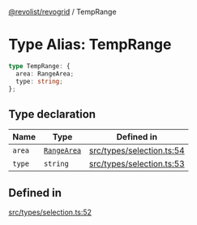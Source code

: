 [@revolist/revogrid](README.md) / TempRange

# Type Alias: TempRange

```ts
type TempRange: {
  area: RangeArea;
  type: string;
};
```

## Type declaration

| Name | Type | Defined in |
| ------ | ------ | ------ |
| `area` | [`RangeArea`](TypeAlias.RangeArea.md) | [src/types/selection.ts:54](https://github.com/revolist/revogrid/blob/477507f867ff98f395e0119897545945e222b246/src/types/selection.ts#L54) |
| `type` | `string` | [src/types/selection.ts:53](https://github.com/revolist/revogrid/blob/477507f867ff98f395e0119897545945e222b246/src/types/selection.ts#L53) |

## Defined in

[src/types/selection.ts:52](https://github.com/revolist/revogrid/blob/477507f867ff98f395e0119897545945e222b246/src/types/selection.ts#L52)
